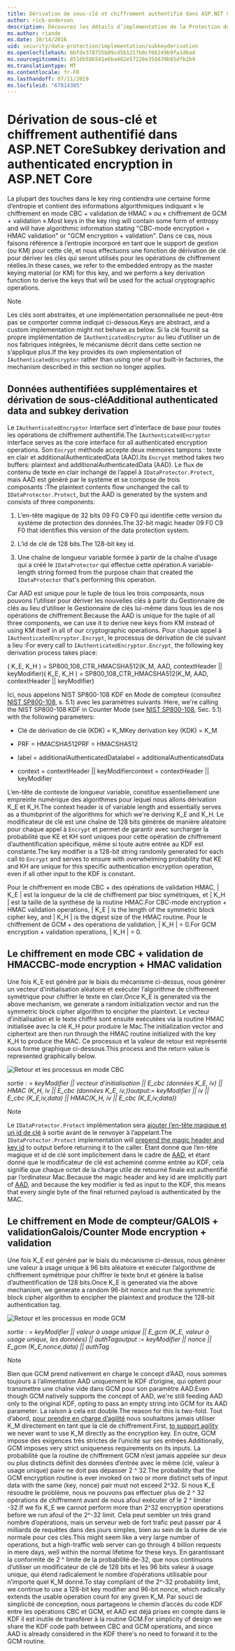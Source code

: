```yaml
---
title: Dérivation de sous-clé et chiffrement authentifié dans ASP.NET Core
author: rick-anderson
description: Découvrez les détails d’implémentation de la Protection des données ASP.NET Core dérivation de sous-clé et authentifiés de chiffrement.
ms.author: riande
ms.date: 10/14/2016
uid: security/data-protection/implementation/subkeyderivation
ms.openlocfilehash: bbfde378755b09cd5b1217b8cf66249b9fa1d6ad
ms.sourcegitcommit: 8516b586541e6ba402e57228e356639b85dfb2b9
ms.translationtype: MT
ms.contentlocale: fr-FR
ms.lasthandoff: 07/11/2019
ms.locfileid: "67814385"
---
```

# <a name="subkey-derivation-and-authenticated-encryption-in-aspnet-core"></a><span data-ttu-id="695fe-103">Dérivation de sous-clé et chiffrement authentifié dans ASP.NET Core</span><span class="sxs-lookup"><span data-stu-id="695fe-103">Subkey derivation and authenticated encryption in ASP.NET Core</span></span>

<a name="data-protection-implementation-subkey-derivation"></a>

<span data-ttu-id="695fe-104">La plupart des touches dans le key ring contiendra une certaine forme d’entropie et contient des informations algorithmiques indiquant « le chiffrement en mode CBC + validation de HMAC » ou « chiffrement de GCM + validation ».</span><span class="sxs-lookup"><span data-stu-id="695fe-104">Most keys in the key ring will contain some form of entropy and will have algorithmic information stating "CBC-mode encryption + HMAC validation" or "GCM encryption + validation".</span></span> <span data-ttu-id="695fe-105">Dans ce cas, nous faisons référence à l’entropie incorporé en tant que le support de gestion (ou KM) pour cette clé, et nous effectuons une fonction de dérivation de clé pour dériver les clés qui seront utilisés pour les opérations de chiffrement réelles.</span><span class="sxs-lookup"><span data-stu-id="695fe-105">In these cases, we refer to the embedded entropy as the master keying material (or KM) for this key, and we perform a key derivation function to derive the keys that will be used for the actual cryptographic operations.</span></span>

> [!NOTE]
> <span data-ttu-id="695fe-106">Les clés sont abstraites, et une implémentation personnalisée ne peut-être pas se comporter comme indiqué ci-dessous.</span><span class="sxs-lookup"><span data-stu-id="695fe-106">Keys are abstract, and a custom implementation might not behave as below.</span></span> <span data-ttu-id="695fe-107">Si la clé fournit sa propre implémentation de `IAuthenticatedEncryptor` au lieu d’utiliser un de nos fabriques intégrées, le mécanisme décrit dans cette section ne s’applique plus.</span><span class="sxs-lookup"><span data-stu-id="695fe-107">If the key provides its own implementation of `IAuthenticatedEncryptor` rather than using one of our built-in factories, the mechanism described in this section no longer applies.</span></span>

<a name="data-protection-implementation-subkey-derivation-aad"></a>

## <a name="additional-authenticated-data-and-subkey-derivation"></a><span data-ttu-id="695fe-108">Données authentifiées supplémentaires et dérivation de sous-clé</span><span class="sxs-lookup"><span data-stu-id="695fe-108">Additional authenticated data and subkey derivation</span></span>

<span data-ttu-id="695fe-109">Le `IAuthenticatedEncryptor` interface sert d’interface de base pour toutes les opérations de chiffrement authentifié.</span><span class="sxs-lookup"><span data-stu-id="695fe-109">The `IAuthenticatedEncryptor` interface serves as the core interface for all authenticated encryption operations.</span></span> <span data-ttu-id="695fe-110">Son `Encrypt` méthode accepte deux mémoires tampons : texte en clair et additionalAuthenticatedData (AAD).</span><span class="sxs-lookup"><span data-stu-id="695fe-110">Its `Encrypt` method takes two buffers: plaintext and additionalAuthenticatedData (AAD).</span></span> <span data-ttu-id="695fe-111">Le flux de contenu de texte en clair inchangé de l’appel à `IDataProtector.Protect`, mais AAD est généré par le système et se compose de trois composants :</span><span class="sxs-lookup"><span data-stu-id="695fe-111">The plaintext contents flow unchanged the call to `IDataProtector.Protect`, but the AAD is generated by the system and consists of three components:</span></span>

1. <span data-ttu-id="695fe-112">L’en-tête magique de 32 bits 09 F0 C9 F0 qui identifie cette version du système de protection des données.</span><span class="sxs-lookup"><span data-stu-id="695fe-112">The 32-bit magic header 09 F0 C9 F0 that identifies this version of the data protection system.</span></span>

2. <span data-ttu-id="695fe-113">L’id de clé de 128 bits.</span><span class="sxs-lookup"><span data-stu-id="695fe-113">The 128-bit key id.</span></span>

3. <span data-ttu-id="695fe-114">Une chaîne de longueur variable formée à partir de la chaîne d’usage qui a créé le `IDataProtector` qui effectue cette opération.</span><span class="sxs-lookup"><span data-stu-id="695fe-114">A variable-length string formed from the purpose chain that created the `IDataProtector` that's performing this operation.</span></span>

<span data-ttu-id="695fe-115">Car AAD est unique pour le tuple de tous les trois composants, nous pouvons l’utiliser pour dériver les nouvelles clés à partir du Gestionnaire de clés au lieu d’utiliser le Gestionnaire de clés lui-même dans tous les de nos opérations de chiffrement.</span><span class="sxs-lookup"><span data-stu-id="695fe-115">Because the AAD is unique for the tuple of all three components, we can use it to derive new keys from KM instead of using KM itself in all of our cryptographic operations.</span></span> <span data-ttu-id="695fe-116">Pour chaque appel à `IAuthenticatedEncryptor.Encrypt`, le processus de dérivation de clé suivant a lieu :</span><span class="sxs-lookup"><span data-stu-id="695fe-116">For every call to `IAuthenticatedEncryptor.Encrypt`, the following key derivation process takes place:</span></span>

<span data-ttu-id="695fe-117">( K_E, K_H ) = SP800_108_CTR_HMACSHA512(K_M, AAD, contextHeader || keyModifier)</span><span class="sxs-lookup"><span data-stu-id="695fe-117">( K_E, K_H ) = SP800_108_CTR_HMACSHA512(K_M, AAD, contextHeader || keyModifier)</span></span>

<span data-ttu-id="695fe-118">Ici, nous appelons NIST SP800-108 KDF en Mode de compteur (consultez [NIST SP800-108](https://nvlpubs.nist.gov/nistpubs/Legacy/SP/nistspecialpublication800-108.pdf), s. 5.1) avec les paramètres suivants :</span><span class="sxs-lookup"><span data-stu-id="695fe-118">Here, we're calling the NIST SP800-108 KDF in Counter Mode (see [NIST SP800-108](https://nvlpubs.nist.gov/nistpubs/Legacy/SP/nistspecialpublication800-108.pdf), Sec. 5.1) with the following parameters:</span></span>

* <span data-ttu-id="695fe-119">Clé de dérivation de clé (KDK) = K_M</span><span class="sxs-lookup"><span data-stu-id="695fe-119">Key derivation key (KDK) = K_M</span></span>

* <span data-ttu-id="695fe-120">PRF = HMACSHA512</span><span class="sxs-lookup"><span data-stu-id="695fe-120">PRF = HMACSHA512</span></span>

* <span data-ttu-id="695fe-121">label = additionalAuthenticatedData</span><span class="sxs-lookup"><span data-stu-id="695fe-121">label = additionalAuthenticatedData</span></span>

* <span data-ttu-id="695fe-122">context = contextHeader || keyModifier</span><span class="sxs-lookup"><span data-stu-id="695fe-122">context = contextHeader || keyModifier</span></span>

<span data-ttu-id="695fe-123">L’en-tête de contexte de longueur variable, constitue essentiellement une empreinte numérique des algorithmes pour lequel nous allons dérivation K_E et K_H.</span><span class="sxs-lookup"><span data-stu-id="695fe-123">The context header is of variable length and essentially serves as a thumbprint of the algorithms for which we're deriving K_E and K_H.</span></span> <span data-ttu-id="695fe-124">Le modificateur de clé est une chaîne de 128 bits générée de manière aléatoire pour chaque appel à `Encrypt` et permet de garantir avec surcharger la probabilité que KE et KH sont uniques pour cette opération de chiffrement d’authentification spécifique, même si toute autre entrée au KDF est constante.</span><span class="sxs-lookup"><span data-stu-id="695fe-124">The key modifier is a 128-bit string randomly generated for each call to `Encrypt` and serves to ensure with overwhelming probability that KE and KH are unique for this specific authentication encryption operation, even if all other input to the KDF is constant.</span></span>

<span data-ttu-id="695fe-125">Pour le chiffrement en mode CBC + des opérations de validation HMAC, | K_E | est la longueur de la clé de chiffrement par bloc symétriques, et | K_H | est la taille de la synthèse de la routine HMAC.</span><span class="sxs-lookup"><span data-stu-id="695fe-125">For CBC-mode encryption + HMAC validation operations, | K_E | is the length of the symmetric block cipher key, and | K_H | is the digest size of the HMAC routine.</span></span> <span data-ttu-id="695fe-126">Pour le chiffrement de GCM + des opérations de validation, | K_H | = 0.</span><span class="sxs-lookup"><span data-stu-id="695fe-126">For GCM encryption + validation operations, | K_H | = 0.</span></span>

## <a name="cbc-mode-encryption--hmac-validation"></a><span data-ttu-id="695fe-127">Le chiffrement en mode CBC + validation de HMAC</span><span class="sxs-lookup"><span data-stu-id="695fe-127">CBC-mode encryption + HMAC validation</span></span>

<span data-ttu-id="695fe-128">Une fois K_E est généré par le biais du mécanisme ci-dessus, nous générer un vecteur d’initialisation aléatoire et exécuter l’algorithme de chiffrement symétrique pour chiffrer le texte en clair.</span><span class="sxs-lookup"><span data-stu-id="695fe-128">Once K_E is generated via the above mechanism, we generate a random initialization vector and run the symmetric block cipher algorithm to encipher the plaintext.</span></span> <span data-ttu-id="695fe-129">Le vecteur d’initialisation et le texte chiffré sont ensuite exécutées via la routine HMAC initialisée avec la clé K_H pour produire le Mac.</span><span class="sxs-lookup"><span data-stu-id="695fe-129">The initialization vector and ciphertext are then run through the HMAC routine initialized with the key K_H to produce the MAC.</span></span> <span data-ttu-id="695fe-130">Ce processus et la valeur de retour est représenté sous forme graphique ci-dessous.</span><span class="sxs-lookup"><span data-stu-id="695fe-130">This process and the return value is represented graphically below.</span></span>

![Retour et les processus en mode CBC](subkeyderivation/_static/cbcprocess.png)

<span data-ttu-id="695fe-132">*sortie : = keyModifier || vecteur d’initialisation || E_cbc (données K_E, iv) || HMAC (K_H, iv || E_cbc (données K_E, iv,))*</span><span class="sxs-lookup"><span data-stu-id="695fe-132">*output:= keyModifier || iv || E_cbc (K_E,iv,data) || HMAC(K_H, iv || E_cbc (K_E,iv,data))*</span></span>

> [!NOTE]
> <span data-ttu-id="695fe-133">Le `IDataProtector.Protect` implémentation sera [ajouter l’en-tête magique et un id de clé](xref:security/data-protection/implementation/authenticated-encryption-details) à sortie avant de le renvoyer à l’appelant.</span><span class="sxs-lookup"><span data-stu-id="695fe-133">The `IDataProtector.Protect` implementation will [prepend the magic header and key id](xref:security/data-protection/implementation/authenticated-encryption-details) to output before returning it to the caller.</span></span> <span data-ttu-id="695fe-134">Étant donné que l’en-tête magique et id de clé sont implicitement dans le cadre de [AAD](xref:security/data-protection/implementation/subkeyderivation#data-protection-implementation-subkey-derivation-aad), et étant donné que le modificateur de clé est acheminé comme entrée au KDF, cela signifie que chaque octet de la charge utile de retourné finale est authentifié par l’ordinateur Mac.</span><span class="sxs-lookup"><span data-stu-id="695fe-134">Because the magic header and key id are implicitly part of [AAD](xref:security/data-protection/implementation/subkeyderivation#data-protection-implementation-subkey-derivation-aad), and because the key modifier is fed as input to the KDF, this means that every single byte of the final returned payload is authenticated by the MAC.</span></span>

## <a name="galoiscounter-mode-encryption--validation"></a><span data-ttu-id="695fe-135">Le chiffrement en Mode de compteur/GALOIS + validation</span><span class="sxs-lookup"><span data-stu-id="695fe-135">Galois/Counter Mode encryption + validation</span></span>

<span data-ttu-id="695fe-136">Une fois K_E est généré par le biais du mécanisme ci-dessus, nous générer une valeur à usage unique à 96 bits aléatoire et exécuter l’algorithme de chiffrement symétrique pour chiffrer le texte brut et génère la balise d’authentification de 128 bits.</span><span class="sxs-lookup"><span data-stu-id="695fe-136">Once K_E is generated via the above mechanism, we generate a random 96-bit nonce and run the symmetric block cipher algorithm to encipher the plaintext and produce the 128-bit authentication tag.</span></span>

![Retour et les processus en mode GCM](subkeyderivation/_static/galoisprocess.png)

<span data-ttu-id="695fe-138">*sortie : = keyModifier || valeur à usage unique || E_gcm (K_E, valeur à usage unique, les données) || authTag*</span><span class="sxs-lookup"><span data-stu-id="695fe-138">*output := keyModifier || nonce || E_gcm (K_E,nonce,data) || authTag*</span></span>

> [!NOTE]
> <span data-ttu-id="695fe-139">Bien que GCM prend nativement en charge le concept d’AAD, nous sommes toujours à l’alimentation AAD uniquement le KDF d’origine, qui optent pour transmettre une chaîne vide dans GCM pour son paramètre AAD.</span><span class="sxs-lookup"><span data-stu-id="695fe-139">Even though GCM natively supports the concept of AAD, we're still feeding AAD only to the original KDF, opting to pass an empty string into GCM for its AAD parameter.</span></span> <span data-ttu-id="695fe-140">La raison à cela est double.</span><span class="sxs-lookup"><span data-stu-id="695fe-140">The reason for this is two-fold.</span></span> <span data-ttu-id="695fe-141">Tout d’abord, [pour prendre en charge d’agilité](xref:security/data-protection/implementation/context-headers#data-protection-implementation-context-headers) nous souhaitons jamais utiliser K_M directement en tant que la clé de chiffrement.</span><span class="sxs-lookup"><span data-stu-id="695fe-141">First, [to support agility](xref:security/data-protection/implementation/context-headers#data-protection-implementation-context-headers) we never want to use K_M directly as the encryption key.</span></span> <span data-ttu-id="695fe-142">En outre, GCM impose des exigences très strictes de l’unicité sur ses entrées.</span><span class="sxs-lookup"><span data-stu-id="695fe-142">Additionally, GCM imposes very strict uniqueness requirements on its inputs.</span></span> <span data-ttu-id="695fe-143">La probabilité que la routine de chiffrement GCM n’est jamais appelée sur deux ou plus distincts définit des données d’entrée avec le même (clé, valeur à usage unique) paire ne doit pas dépasser 2 ^ 32.</span><span class="sxs-lookup"><span data-stu-id="695fe-143">The probability that the GCM encryption routine is ever invoked on two or more distinct sets of input data with the same (key, nonce) pair must not exceed 2^32.</span></span> <span data-ttu-id="695fe-144">Si nous K_E résoudre le problème, nous ne pouvons pas effectuer plus de 2 ^ 32 opérations de chiffrement avant de nous afoul exécuter of le 2 ^ limiter -32.</span><span class="sxs-lookup"><span data-stu-id="695fe-144">If we fix K_E we cannot perform more than 2^32 encryption operations before we run afoul of the 2^-32 limit.</span></span> <span data-ttu-id="695fe-145">Cela peut sembler un très grand nombre d’opérations, mais un serveur web de fort trafic peut passer par 4 milliards de requêtes dans des jours simples, bien au sein de la durée de vie normale pour ces clés.</span><span class="sxs-lookup"><span data-stu-id="695fe-145">This might seem like a very large number of operations, but a high-traffic web server can go through 4 billion requests in mere days, well within the normal lifetime for these keys.</span></span> <span data-ttu-id="695fe-146">En garantissant la conformité de 2 ^ limite de la probabilité de-32, que nous continuons d’utiliser un modificateur de clé de 128 bits et les 96 bits valeur à usage unique, qui étend radicalement le nombre d’opérations utilisable pour n’importe quel K_M donné.</span><span class="sxs-lookup"><span data-stu-id="695fe-146">To stay compliant of the 2^-32 probability limit, we continue to use a 128-bit key modifier and 96-bit nonce, which radically extends the usable operation count for any given K_M.</span></span> <span data-ttu-id="695fe-147">Par souci de simplicité de conception, nous partageons le chemin d’accès du code KDF entre les opérations CBC et GCM, et AAD est déjà prises en compte dans le KDF il est inutile de transférer à la routine GCM.</span><span class="sxs-lookup"><span data-stu-id="695fe-147">For simplicity of design we share the KDF code path between CBC and GCM operations, and since AAD is already considered in the KDF there's no need to forward it to the GCM routine.</span></span>
